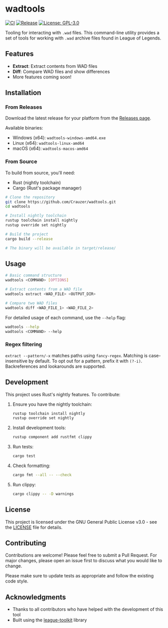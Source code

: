 # wadtools

[![CI](https://github.com/LeagueToolkit/wadtools/actions/workflows/ci.yml/badge.svg)](https://github.com/LeagueToolkit/wadtools/actions/workflows/ci.yml)
[![Release](https://github.com/LeagueToolkit/wadtools/actions/workflows/release.yml/badge.svg)](https://github.com/LeagueToolkit/wadtools/actions/workflows/release.yml)
[![License: GPL-3.0](https://img.shields.io/badge/License-GPL%203.0-blue.svg)](https://opensource.org/licenses/GPL-3.0)

Tooling for interacting with `.wad` files. This command-line utility provides a set of tools for working with `.wad` archive files found in League of Legends.

## Features

- **Extract**: Extract contents from WAD files
- **Diff**: Compare WAD files and show differences
- More features coming soon!

## Installation

### From Releases

Download the latest release for your platform from the [Releases page](https://github.com/LeagueToolkit/wadtools/releases).

Available binaries:
- Windows (x64): `wadtools-windows-amd64.exe`
- Linux (x64): `wadtools-linux-amd64`
- macOS (x64): `wadtools-macos-amd64`

### From Source

To build from source, you'll need:
- Rust (nightly toolchain)
- Cargo (Rust's package manager)

```bash
# Clone the repository
git clone https://github.com/Crauzer/wadtools.git
cd wadtools

# Install nightly toolchain
rustup toolchain install nightly
rustup override set nightly

# Build the project
cargo build --release

# The binary will be available in target/release/
```

## Usage

```bash
# Basic command structure
wadtools <COMMAND> [OPTIONS]

# Extract contents from a WAD file
wadtools extract <WAD_FILE> <OUTPUT_DIR>

# Compare two WAD files
wadtools diff <WAD_FILE_1> <WAD_FILE_2>
```

For detailed usage of each command, use the `--help` flag:
```bash
wadtools --help
wadtools <COMMAND> --help
```

### Regex filtering

`extract --pattern/-x` matches paths using `fancy-regex`. Matching is case-insensitive by default. To opt out for a pattern, prefix it with `(?-i)`. Backreferences and lookarounds are supported.

## Development

This project uses Rust's nightly features. To contribute:

1. Ensure you have the nightly toolchain:
   ```bash
   rustup toolchain install nightly
   rustup override set nightly
   ```

2. Install development tools:
   ```bash
   rustup component add rustfmt clippy
   ```

3. Run tests:
   ```bash
   cargo test
   ```

4. Check formatting:
   ```bash
   cargo fmt --all -- --check
   ```

5. Run clippy:
   ```bash
   cargo clippy -- -D warnings
   ```

## License

This project is licensed under the GNU General Public License v3.0 - see the [LICENSE](LICENSE) file for details.

## Contributing

Contributions are welcome! Please feel free to submit a Pull Request. For major changes, please open an issue first to discuss what you would like to change.

Please make sure to update tests as appropriate and follow the existing code style.

## Acknowledgments

- Thanks to all contributors who have helped with the development of this tool
- Built using the [league-toolkit](https://github.com/league-toolkit) library
